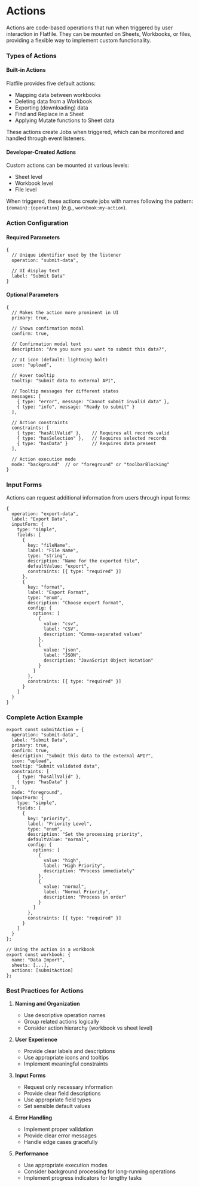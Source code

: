 # Actions


Actions are code-based operations that run when triggered by user interaction in Flatfile. They can be mounted on Sheets, Workbooks, or files, providing a flexible way to implement custom functionality.

### Types of Actions

#### Built-in Actions
Flatfile provides five default actions:
- Mapping data between workbooks
- Deleting data from a Workbook
- Exporting (downloading) data
- Find and Replace in a Sheet
- Applying Mutate functions to Sheet data

These actions create Jobs when triggered, which can be monitored and handled through event listeners.

#### Developer-Created Actions
Custom actions can be mounted at various levels:
- Sheet level
- Workbook level
- File level

When triggered, these actions create jobs with names following the pattern: `{domain}:{operation}` (e.g., `workbook:my-action`).

### Action Configuration

#### Required Parameters

    {
      // Unique identifier used by the listener
      operation: "submit-data",
      
      // UI display text
      label: "Submit Data"
    }
    

#### Optional Parameters

    {
      // Makes the action more prominent in UI
      primary: true,
      
      // Shows confirmation modal
      confirm: true,
      
      // Confirmation modal text
      description: "Are you sure you want to submit this data?",
      
      // UI icon (default: lightning bolt)
      icon: "upload",
      
      // Hover tooltip
      tooltip: "Submit data to external API",
      
      // Tooltip messages for different states
      messages: [
        { type: "error", message: "Cannot submit invalid data" },
        { type: "info", message: "Ready to submit" }
      ],
      
      // Action constraints
      constraints: [
        { type: "hasAllValid" },    // Requires all records valid
        { type: "hasSelection" },   // Requires selected records
        { type: "hasData" }         // Requires data present
      ],
      
      // Action execution mode
      mode: "background"  // or "foreground" or "toolbarBlocking"
    }
    

### Input Forms

Actions can request additional information from users through input forms:

    {
      operation: "export-data",
      label: "Export Data",
      inputForm: {
        type: "simple",
        fields: [
          {
            key: "fileName",
            label: "File Name",
            type: "string",
            description: "Name for the exported file",
            defaultValue: "export",
            constraints: [{ type: "required" }]
          },
          {
            key: "format",
            label: "Export Format",
            type: "enum",
            description: "Choose export format",
            config: {
              options: [
                {
                  value: "csv",
                  label: "CSV",
                  description: "Comma-separated values"
                },
                {
                  value: "json",
                  label: "JSON",
                  description: "JavaScript Object Notation"
                }
              ]
            },
            constraints: [{ type: "required" }]
          }
        ]
      }
    }
    

### Complete Action Example

    export const submitAction = {
      operation: "submit-data",
      label: "Submit Data",
      primary: true,
      confirm: true,
      description: "Submit this data to the external API?",
      icon: "upload",
      tooltip: "Submit validated data",
      constraints: [
        { type: "hasAllValid" },
        { type: "hasData" }
      ],
      mode: "foreground",
      inputForm: {
        type: "simple",
        fields: [
          {
            key: "priority",
            label: "Priority Level",
            type: "enum",
            description: "Set the processing priority",
            defaultValue: "normal",
            config: {
              options: [
                {
                  value: "high",
                  label: "High Priority",
                  description: "Process immediately"
                },
                {
                  value: "normal",
                  label: "Normal Priority",
                  description: "Process in order"
                }
              ]
            },
            constraints: [{ type: "required" }]
          }
        ]
      }
    };
    
    // Using the action in a workbook
    export const workbook: {
      name: "Data Import",
      sheets: [...],
      actions: [submitAction]
    };
    

### Best Practices for Actions

1. **Naming and Organization**
   - Use descriptive operation names
   - Group related actions logically
   - Consider action hierarchy (workbook vs sheet level)

2. **User Experience**
   - Provide clear labels and descriptions
   - Use appropriate icons and tooltips
   - Implement meaningful constraints

3. **Input Forms**
   - Request only necessary information
   - Provide clear field descriptions
   - Use appropriate field types
   - Set sensible default values

4. **Error Handling**
   - Implement proper validation
   - Provide clear error messages
   - Handle edge cases gracefully

5. **Performance**
   - Use appropriate execution modes
   - Consider background processing for long-running operations
   - Implement progress indicators for lengthy tasks
